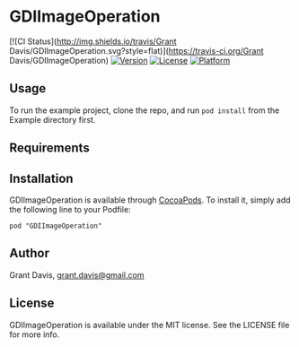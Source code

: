 # GDIImageOperation

[![CI Status](http://img.shields.io/travis/Grant Davis/GDIImageOperation.svg?style=flat)](https://travis-ci.org/Grant Davis/GDIImageOperation)
[![Version](https://img.shields.io/cocoapods/v/GDIImageOperation.svg?style=flat)](http://cocoadocs.org/docsets/GDIImageOperation)
[![License](https://img.shields.io/cocoapods/l/GDIImageOperation.svg?style=flat)](http://cocoadocs.org/docsets/GDIImageOperation)
[![Platform](https://img.shields.io/cocoapods/p/GDIImageOperation.svg?style=flat)](http://cocoadocs.org/docsets/GDIImageOperation)

## Usage

To run the example project, clone the repo, and run `pod install` from the Example directory first.

## Requirements

## Installation

GDIImageOperation is available through [CocoaPods](http://cocoapods.org). To install
it, simply add the following line to your Podfile:

    pod "GDIImageOperation"

## Author

Grant Davis, grant.davis@gmail.com

## License

GDIImageOperation is available under the MIT license. See the LICENSE file for more info.

